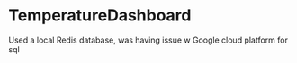 # TemperatureDashboard

Used a local Redis database, was having issue w Google cloud platform for sql 
